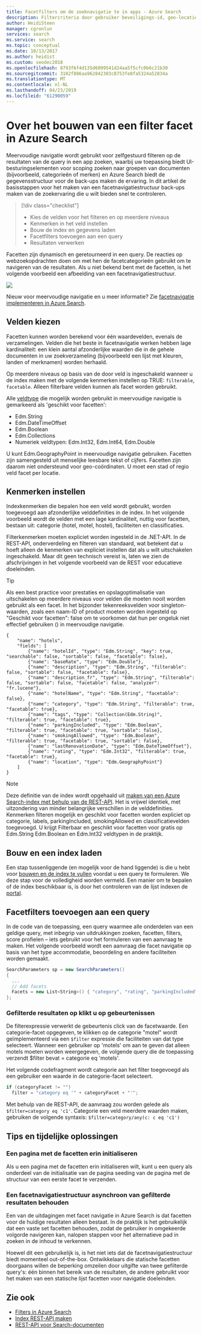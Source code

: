 ```yaml
---
title: Facetfilters om de zoeknavigatie te in apps - Azure Search
description: Filtercriteria door gebruiker beveiligings-id, geo-locatie of numerieke waarden te verminderen van de zoekresultaten op query's in Azure Search, een gehoste cloud search-service op Microsoft Azure.
author: HeidiSteen
manager: cgronlun
services: search
ms.service: search
ms.topic: conceptual
ms.date: 10/13/2017
ms.author: heidist
ms.custom: seodec2018
ms.openlocfilehash: 8793f6f4d135d6099541d24aa5f5cfc0b6c21b30
ms.sourcegitcommit: 3102f886aa962842303c8753fe8fa5324a52834a
ms.translationtype: MT
ms.contentlocale: nl-NL
ms.lasthandoff: 04/23/2019
ms.locfileid: "61290059"
---
```

# <a name="how-to-build-a-facet-filter-in-azure-search"></a>Over het bouwen van een filter facet in Azure Search 

Meervoudige navigatie wordt gebruikt voor zelfgestuurd filteren op de resultaten van de query in een app zoeken, waarbij uw toepassing biedt UI-besturingselementen voor scoping zoeken naar groepen van documenten (bijvoorbeeld, categorieën of merken) en Azure Search biedt de gegevensstructuur voor de back-ups maken de ervaring. In dit artikel de basisstappen voor het maken van een facetnavigatiestructuur back-ups maken van de zoekervaring die u wilt bieden snel te controleren. 

> [!div class="checklist"]
> * Kies de velden voor het filteren en op meerdere niveaus
> * Kenmerken in het veld instellen
> * Bouw de index en gegevens laden
> * Facetfilters toevoegen aan een query
> * Resultaten verwerken

Facetten zijn dynamisch en geretourneerd in een query. De reacties op webzoekopdrachten doen om met hen de facetcategorieën gebruikt om te navigeren van de resultaten. Als u niet bekend bent met de facetten, is het volgende voorbeeld een afbeelding van een facetnavigatiestructuur.

  ![](./media/search-filters-facets/facet-nav.png)

Nieuw voor meervoudige navigatie en u meer informatie? Zie [facetnavigatie implementeren in Azure Search](search-faceted-navigation.md).

## <a name="choose-fields"></a>Velden kiezen

Facetten kunnen worden berekend voor één waardevelden, evenals de verzamelingen. Velden die het beste in facetnavigatie werken hebben lage kardinaliteit: een klein aantal afzonderlijke waarden die in de gehele documenten in uw zoekverzameling (bijvoorbeeld een lijst met kleuren, landen of merknamen) worden herhaald. 

Op meerdere niveaus op basis van de door veld is ingeschakeld wanneer u de index maken met de volgende kenmerken instellen op TRUE: `filterable`, `facetable`. Alleen filterbare velden kunnen als facet worden gebruikt.

Alle [veldtype](https://docs.microsoft.com/rest/api/searchservice/supported-data-types) die mogelijk worden gebruikt in meervoudige navigatie is gemarkeerd als 'geschikt voor facetten':

+ Edm.String
+ Edm.DateTimeOffset
+ Edm.Boolean
+ Edm.Collections
+ Numeriek veldtypen: Edm.Int32, Edm.Int64, Edm.Double

U kunt Edm.GeographyPoint in meervoudige navigatie gebruiken. Facetten zijn samengesteld uit menselijke leesbare tekst of cijfers. Facetten zijn daarom niet ondersteund voor geo-coördinaten. U moet een stad of regio veld facet per locatie.

## <a name="set-attributes"></a>Kenmerken instellen

Indexkenmerken die bepalen hoe een veld wordt gebruikt, worden toegevoegd aan afzonderlijke velddefinities in de index. In het volgende voorbeeld wordt de velden met een lage kardinaliteit, nuttig voor facetten, bestaan uit: categorie (hotel, motel, hostel), faciliteiten en classificaties. 

Filterkenmerken moeten expliciet worden ingesteld in de .NET-API. In de REST-API, onderverdeling en filteren van standaard, wat betekent dat u hoeft alleen de kenmerken van expliciet instellen dat als u wilt uitschakelen ingeschakeld. Maar dit geen technisch vereist is, laten we zien de afschrijvingen in het volgende voorbeeld van de REST voor educatieve doeleinden. 

> [!Tip]
> Als een best practice voor prestaties en opslagoptimalisatie van uitschakelen op meerdere niveaus voor velden die moeten nooit worden gebruikt als een facet. In het bijzonder tekenreeksvelden voor singleton-waarden, zoals een naam-ID of product moeten worden ingesteld op "Geschikt voor facetten": false om te voorkomen dat hun per ongeluk niet effectief gebruiken () in meervoudige navigatie.


```http
{
    "name": "hotels",  
    "fields": [
        {"name": "hotelId", "type": "Edm.String", "key": true, "searchable": false, "sortable": false, "facetable": false},
        {"name": "baseRate", "type": "Edm.Double"},
        {"name": "description", "type": "Edm.String", "filterable": false, "sortable": false, "facetable": false},
        {"name": "description_fr", "type": "Edm.String", "filterable": false, "sortable": false, "facetable": false, "analyzer": "fr.lucene"},
        {"name": "hotelName", "type": "Edm.String", "facetable": false},
        {"name": "category", "type": "Edm.String", "filterable": true, "facetable": true},
        {"name": "tags", "type": "Collection(Edm.String)", "filterable": true, "facetable": true},
        {"name": "parkingIncluded", "type": "Edm.Boolean",  "filterable": true, "facetable": true, "sortable": false},
        {"name": "smokingAllowed", "type": "Edm.Boolean", "filterable": true, "facetable": true, "sortable": false},
        {"name": "lastRenovationDate", "type": "Edm.DateTimeOffset"},
        {"name": "rating", "type": "Edm.Int32", "filterable": true, "facetable": true},
        {"name": "location", "type": "Edm.GeographyPoint"}
    ]
}
```

> [!Note]
> Deze definitie van de index wordt opgehaald uit [maken van een Azure Search-index met behulp van de REST-API](https://docs.microsoft.com/azure/search/search-create-index-rest-api). Het is vrijwel identiek, met uitzondering van minder belangrijke verschillen in de velddefinities. Kenmerken filteren mogelijk en geschikt voor facetten worden expliciet op categorie, labels, parkingIncluded, smokingAllowed en classificatievelden toegevoegd. U krijgt Filterbaar en geschikt voor facetten voor gratis op Edm.String Edm.Boolean en Edm.Int32 veldtypen in de praktijk. 

## <a name="build-and-load-an-index"></a>Bouw en een index laden

Een stap tussenliggende (en mogelijk voor de hand liggende) is die u hebt voor [bouwen en de index te vullen](https://docs.microsoft.com/azure/search/search-create-index-dotnet#3---construct-index) voordat u een query te formuleren. We deze stap voor de volledigheid worden vermeld. Een manier om te bepalen of de index beschikbaar is, is door het controleren van de lijst indexen de [portal](https://portal.azure.com).

## <a name="add-facet-filters-to-a-query"></a>Facetfilters toevoegen aan een query

In de code van de toepassing, een query waarmee alle onderdelen van een geldige query, met inbegrip van uitdrukkingen zoeken, facetten, filters, score profielen – iets gebruikt voor het formuleren van een aanvraag te maken. Het volgende voorbeeld wordt een aanvraag die facet navigatie op basis van het type accommodatie, beoordeling en andere faciliteiten worden gemaakt.

```csharp
SearchParameters sp = new SearchParameters()
{
  ...
  // Add facets
  Facets = new List<String>() { "category", "rating", "parkingIncluded", "smokingAllowed" },
};
```

### <a name="return-filtered-results-on-click-events"></a>Gefilterde resultaten op klikt u op gebeurtenissen

De filterexpressie verwerkt de gebeurtenis click van de facetwaarde. Een categorie-facet opgegeven, te klikken op de categorie "motel" wordt geïmplementeerd via een `$filter` expressie die faciliteiten van dat type selecteert. Wanneer een gebruiker op 'motels' om aan te geven dat alleen motels moeten worden weergegeven, de volgende query die de toepassing verzendt $filter bevat = categorie eq 'motels'.

Het volgende codefragment wordt categorie aan het filter toegevoegd als een gebruiker een waarde in de categorie-facet selecteert.

```csharp
if (categoryFacet != "")
  filter = "category eq '" + categoryFacet + "'";
```
Met behulp van de REST-API, de aanvraag zou worden gelede als `$filter=category eq 'c1'`. Categorie een veld meerdere waarden maken, gebruiken de volgende syntaxis: `$filter=category/any(c: c eq 'c1')`

## <a name="tips-and-workarounds"></a>Tips en tijdelijke oplossingen

### <a name="initialize-a-page-with-facets-in-place"></a>Een pagina met de facetten erin initialiseren

Als u een pagina met de facetten erin initialiseren wilt, kunt u een query als onderdeel van de initialisatie van de pagina seeding van de pagina met de structuur van een eerste facet te verzenden.

### <a name="preserve-a-facet-navigation-structure-asynchronously-of-filtered-results"></a>Een facetnavigatiestructuur asynchroon van gefilterde resultaten behouden

Een van de uitdagingen met facet navigatie in Azure Search is dat facetten voor de huidige resultaten alleen bestaat. In de praktijk is het gebruikelijk dat een vaste set facetten behouden, zodat de gebruiker in omgekeerde volgorde navigeren kan, nalopen stappen voor het alternatieve pad in zoeken in de inhoud te verkennen. 

Hoewel dit een gebruikelijk is, is het niet iets dat de facetnavigatiestructuur biedt momenteel out-of-the-box. Ontwikkelaars die statische facetten doorgaans willen de beperking omzeilen door uitgifte van twee gefilterde query's: één binnen het bereik van de resultaten, de andere gebruikt voor het maken van een statische lijst facetten voor navigatie doeleinden.

## <a name="see-also"></a>Zie ook

+ [Filters in Azure Search](search-filters.md)
+ [Index REST-API maken](https://docs.microsoft.com/rest/api/searchservice/create-index)
+ [REST-API voor Search-documenten](https://docs.microsoft.com/rest/api/searchservice/search-documents)
